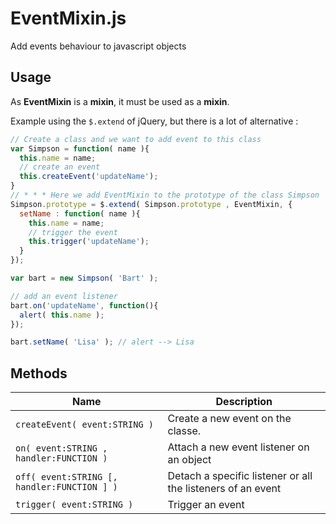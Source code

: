 EventMixin.js
=============

Add events behaviour to javascript objects

Usage
-----

As **EventMixin** is a **mixin**, it must be used as a **mixin**.

Example using the `$.extend` of jQuery, but there is a lot of alternative :

```javascript
// Create a class and we want to add event to this class
var Simpson = function( name ){
  this.name = name;
  // create an event
  this.createEvent('updateName');
}
// * * * Here we add EventMixin to the prototype of the class Simpson
Simpson.prototype = $.extend( Simpson.prototype , EventMixin, {
  setName : function( name ){
    this.name = name;
    // trigger the event
    this.trigger('updateName');
  }
});

var bart = new Simpson( 'Bart' );

// add an event listener
bart.on('updateName', function(){
  alert( this.name );
});

bart.setName( 'Lisa' ); // alert --> Lisa

```

Methods
-------

Name                                          | Description
----------------------------------------------|-------------
`createEvent( event:STRING )`                 | Create a new event on the classe.
`on( event:STRING , handler:FUNCTION )`       | Attach a new event listener on an object
`off( event:STRING [, handler:FUNCTION ] )`   | Detach a specific listener or all the listeners of an event
`trigger( event:STRING )`                     | Trigger an event

